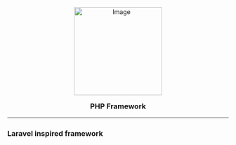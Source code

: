 <center>
  <div style="margin-bottom: 25px;">
  <img src="./.github/logos/logo-no-background.svg" width="200" alt="Image">
  <h3 style="margin-top: 15px;">PHP Framework</h3>
  <hr>
</div>
</center>

### Laravel inspired framework
